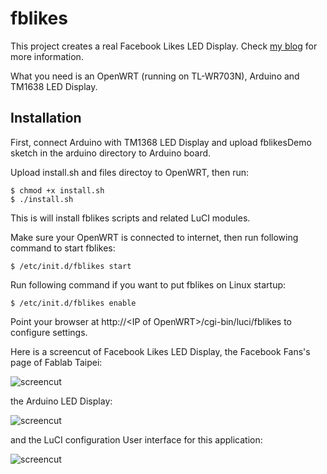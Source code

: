 ﻿# fblikes

This project creates a real Facebook Likes LED Display. Check [my blog](http://bit.ly/17mDukQ) for more information.

What you need is an OpenWRT (running on TL-WR703N), Arduino and TM1638 LED Display.

## Installation

First, connect Arduino with TM1368 LED Display and upload fblikesDemo sketch in the arduino directory to Arduino board.

Upload install.sh and files directoy to OpenWRT, then run:

    $ chmod +x install.sh
    $ ./install.sh
    
This is will install fblikes scripts and related LuCI modules.

Make sure your OpenWRT is connected to internet, then run following command to start fblikes:

    $ /etc/init.d/fblikes start

Run following command if you want to put fblikes on Linux startup:    

    $ /etc/init.d/fblikes enable
    
Point your browser at 
http://&lt;IP of OpenWRT&gt;/cgi-bin/luci/fblikes to configure settings.

Here is a screencut of Facebook Likes LED Display, the Facebook Fans's page of Fablab Taipei:

![screencut](http://bit.ly/15ouPyH)

the Arduino LED Display:

![screencut](http://bit.ly/13802s0)

and the LuCI configuration User interface for this application:

![screencut](http://bit.ly/15ovm3m)